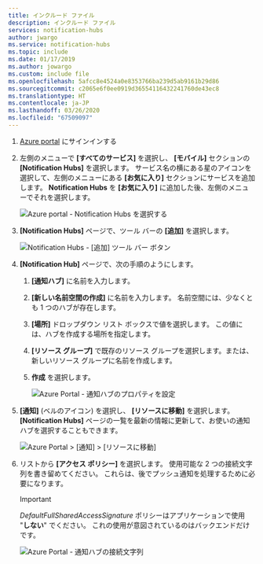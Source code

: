 ```yaml
---
title: インクルード ファイル
description: インクルード ファイル
services: notification-hubs
author: jwargo
ms.service: notification-hubs
ms.topic: include
ms.date: 01/17/2019
ms.author: jowargo
ms.custom: include file
ms.openlocfilehash: 5afcc8e4524a0e8353766ba239d5ab9161b29d86
ms.sourcegitcommit: c2065e6f0ee0919d36554116432241760de43ec8
ms.translationtype: HT
ms.contentlocale: ja-JP
ms.lasthandoff: 03/26/2020
ms.locfileid: "67509097"
---
```

1. [Azure portal](https://portal.azure.com) にサインインする

1. 左側のメニューで **[すべてのサービス]** を選択し、 **[モバイル]** セクションの **[Notification Hubs]** を選択します。 サービス名の横にある星のアイコンを選択して、左側のメニューにある **[お気に入り]** セクションにサービスを追加します。 **Notification Hubs** を **[お気に入り]** に追加した後、左側のメニューでそれを選択します。

      ![Azure portal - Notification Hubs を選択する](./media/notification-hubs-portal-create-new-hub/all-services-select-notification-hubs.png)

1. **[Notification Hubs]** ページで、ツール バーの **[追加]** を選択します。

      ![Notification Hubs - [追加] ツール バー ボタン](./media/notification-hubs-portal-create-new-hub/add-toolbar-button.png)

1. **[Notification Hub]** ページで、次の手順のようにします。

    1. **[通知ハブ]** に名前を入力します。  

    1. **[新しい名前空間の作成]** に名前を入力します。 名前空間には、少なくとも 1 つのハブが存在します。

    1. **[場所]** ドロップダウン リスト ボックスで値を選択します。 この値には、ハブを作成する場所を指定します。

    1. **[リソース グループ]** で既存のリソース グループを選択します。または、新しいリソース グループに名前を作成します。

    1. **作成** を選択します。

        ![Azure Portal - 通知ハブのプロパティを設定](./media/notification-hubs-portal-create-new-hub/notification-hubs-azure-portal-settings.png)

1. **[通知]** (ベルのアイコン) を選択し、 **[リソースに移動]** を選択します。 **[Notification Hubs]** ページの一覧を最新の情報に更新して、お使いの通知ハブを選択することもできます。

      ![Azure Portal > [通知] > [リソースに移動]](./media/notification-hubs-portal-create-new-hub/go-to-notification-hub.png)

1. リストから **[アクセス ポリシー]** を選択します。 使用可能な 2 つの接続文字列を書き留めてください。 これらは、後でプッシュ通知を処理するために必要になります。

      >[!IMPORTANT]
      >*DefaultFullSharedAccessSignature* ポリシーはアプリケーションで使用 "**しない**" でください。 これの使用が意図されているのはバックエンドだけです。
      >

      ![Azure Portal - 通知ハブの接続文字列](./media/notification-hubs-portal-create-new-hub/notification-hubs-connection-strings-portal.png)
